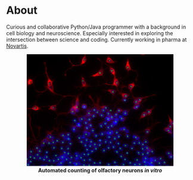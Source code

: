 # About

Curious and collaborative Python/Java programmer with a background in cell biology and neuroscience.
Especially interested in exploring the intersection between science and coding.
Currently working in pharma at [Novartis](https://www.novartis.com/).


<p align="center">
  <img src="/assets/Explant.png" height="300">
  <br>
  <b>Automated counting of olfactory neurons <i>in vitro</i></b>
</p>
